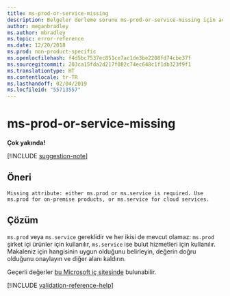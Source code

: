 ```yaml
---
title: ms-prod-or-service-missing
description: Belgeler derleme sorunu ms-prod-or-service-missing için açıklama ve çözüm
author: meganbradley
ms.author: mbradley
ms.topic: error-reference
ms.date: 12/20/2018
ms.prod: non-product-specific
ms.openlocfilehash: f4d5bc7537ec851ce7ac1de3be2208fd74cbe37f
ms.sourcegitcommit: 203ca15fda2d217f082c74ec648c1f1db323f9f1
ms.translationtype: HT
ms.contentlocale: tr-TR
ms.lasthandoff: 02/04/2019
ms.locfileid: "55713557"
---
```

# <a name="ms-prod-or-service-missing"></a>ms-prod-or-service-missing

**Çok yakında!**

[!INCLUDE [suggestion-note](includes/suggestion-note.md)]

## <a name="suggestion"></a>Öneri

`Missing attribute: either ms.prod or ms.service is required. Use ms.prod for on-premise products, or ms.service for cloud services.`

## <a name="resolution"></a>Çözüm

`ms.prod` veya `ms.service` gereklidir ve her ikisi de mevcut olamaz: `ms.prod` şirket içi ürünler için kullanılır, `ms.service` ise bulut hizmetleri için kullanılır. Makaleniz için hangisinin uygun olduğunu belirleyin, değerin doğru olduğunu onaylayın ve diğer alanı kaldırın.

Geçerli değerler [bu Microsoft iç sitesinde](https://docsmetadatatool.azurewebsites.net/whitelists) bulunabilir.

<!--make sure to add this file to your includes folder and verify the path-->
[!INCLUDE [validation-reference-help](includes/validation-reference-help.md)]